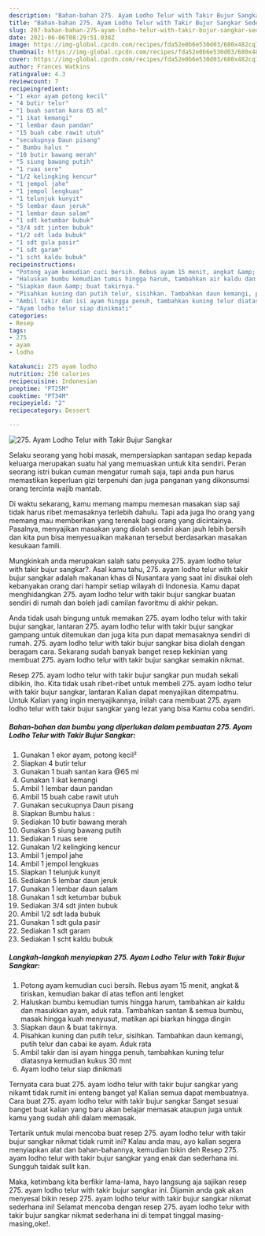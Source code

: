 ```yaml
---
description: "Bahan-bahan 275. Ayam Lodho Telur with Takir Bujur Sangkar Sederhana dan Mudah Dibuat"
title: "Bahan-bahan 275. Ayam Lodho Telur with Takir Bujur Sangkar Sederhana dan Mudah Dibuat"
slug: 207-bahan-bahan-275-ayam-lodho-telur-with-takir-bujur-sangkar-sederhana-dan-mudah-dibuat
date: 2021-06-06T08:29:51.038Z
image: https://img-global.cpcdn.com/recipes/fda52e0b6e530d03/680x482cq70/275-ayam-lodho-telur-with-takir-bujur-sangkar-foto-resep-utama.jpg
thumbnail: https://img-global.cpcdn.com/recipes/fda52e0b6e530d03/680x482cq70/275-ayam-lodho-telur-with-takir-bujur-sangkar-foto-resep-utama.jpg
cover: https://img-global.cpcdn.com/recipes/fda52e0b6e530d03/680x482cq70/275-ayam-lodho-telur-with-takir-bujur-sangkar-foto-resep-utama.jpg
author: Frances Watkins
ratingvalue: 4.3
reviewcount: 7
recipeingredient:
- "1 ekor ayam potong kecil"
- "4 butir telur"
- "1 buah santan kara 65 ml"
- "1 ikat kemangi"
- "1 lembar daun pandan"
- "15 buah cabe rawit utuh"
- "secukupnya Daun pisang"
- " Bumbu halus "
- "10 butir bawang merah"
- "5 siung bawang putih"
- "1 ruas sere"
- "1/2 kelingking kencur"
- "1 jempol jahe"
- "1 jempol lengkuas"
- "1 telunjuk kunyit"
- "5 lembar daun jeruk"
- "1 lembar daun salam"
- "1 sdt ketumbar bubuk"
- "3/4 sdt jinten bubuk"
- "1/2 sdt lada bubuk"
- "1 sdt gula pasir"
- "1 sdt garam"
- "1 scht kaldu bubuk"
recipeinstructions:
- "Potong ayam kemudian cuci bersih. Rebus ayam 15 menit, angkat &amp; tiriskan, kemudian bakar di atas teflon anti lengket"
- "Haluskan bumbu kemudian tumis hingga harum, tambahkan air kaldu dan masukkan ayam, aduk rata. Tambahkan santan &amp; semua bumbu, masak hingga kuah menyusut, matikan api biarkan hingga dingin"
- "Siapkan daun &amp; buat takirnya."
- "Pisahkan kuning dan putih telur, sisihkan. Tambahkan daun kemangi, putih telur dan cabai ke ayam. Aduk rata"
- "Ambil takir dan isi ayam hingga penuh, tambahkan kuning telur diatasnya kemudian kukus 30 mnt"
- "Ayam lodho telur siap dinikmati"
categories:
- Resep
tags:
- 275
- ayam
- lodho

katakunci: 275 ayam lodho 
nutrition: 250 calories
recipecuisine: Indonesian
preptime: "PT25M"
cooktime: "PT34M"
recipeyield: "2"
recipecategory: Dessert

---
```



![275. Ayam Lodho Telur with Takir Bujur Sangkar](https://img-global.cpcdn.com/recipes/fda52e0b6e530d03/680x482cq70/275-ayam-lodho-telur-with-takir-bujur-sangkar-foto-resep-utama.jpg)

Selaku seorang yang hobi masak, mempersiapkan santapan sedap kepada keluarga merupakan suatu hal yang memuaskan untuk kita sendiri. Peran seorang istri bukan cuman mengatur rumah saja, tapi anda pun harus memastikan keperluan gizi terpenuhi dan juga panganan yang dikonsumsi orang tercinta wajib mantab.

Di waktu  sekarang, kamu memang mampu memesan masakan siap saji tidak harus ribet memasaknya terlebih dahulu. Tapi ada juga lho orang yang memang mau memberikan yang terenak bagi orang yang dicintainya. Pasalnya, menyajikan masakan yang diolah sendiri akan jauh lebih bersih dan kita pun bisa menyesuaikan makanan tersebut berdasarkan masakan kesukaan famili. 



Mungkinkah anda merupakan salah satu penyuka 275. ayam lodho telur with takir bujur sangkar?. Asal kamu tahu, 275. ayam lodho telur with takir bujur sangkar adalah makanan khas di Nusantara yang saat ini disukai oleh kebanyakan orang dari hampir setiap wilayah di Indonesia. Kamu dapat menghidangkan 275. ayam lodho telur with takir bujur sangkar buatan sendiri di rumah dan boleh jadi camilan favoritmu di akhir pekan.

Anda tidak usah bingung untuk memakan 275. ayam lodho telur with takir bujur sangkar, lantaran 275. ayam lodho telur with takir bujur sangkar gampang untuk ditemukan dan juga kita pun dapat memasaknya sendiri di rumah. 275. ayam lodho telur with takir bujur sangkar bisa diolah dengan beragam cara. Sekarang sudah banyak banget resep kekinian yang membuat 275. ayam lodho telur with takir bujur sangkar semakin nikmat.

Resep 275. ayam lodho telur with takir bujur sangkar pun mudah sekali dibikin, lho. Kita tidak usah ribet-ribet untuk membeli 275. ayam lodho telur with takir bujur sangkar, lantaran Kalian dapat menyajikan ditempatmu. Untuk Kalian yang ingin menyajikannya, inilah cara membuat 275. ayam lodho telur with takir bujur sangkar yang lezat yang bisa Kamu coba sendiri.

<!--inarticleads1-->

##### Bahan-bahan dan bumbu yang diperlukan dalam pembuatan 275. Ayam Lodho Telur with Takir Bujur Sangkar:

1. Gunakan 1 ekor ayam, potong kecil²
1. Siapkan 4 butir telur
1. Gunakan 1 buah santan kara @65 ml
1. Gunakan 1 ikat kemangi
1. Ambil 1 lembar daun pandan
1. Ambil 15 buah cabe rawit utuh
1. Gunakan secukupnya Daun pisang
1. Siapkan  Bumbu halus :
1. Sediakan 10 butir bawang merah
1. Gunakan 5 siung bawang putih
1. Sediakan 1 ruas sere
1. Gunakan 1/2 kelingking kencur
1. Ambil 1 jempol jahe
1. Ambil 1 jempol lengkuas
1. Siapkan 1 telunjuk kunyit
1. Sediakan 5 lembar daun jeruk
1. Gunakan 1 lembar daun salam
1. Gunakan 1 sdt ketumbar bubuk
1. Sediakan 3/4 sdt jinten bubuk
1. Ambil 1/2 sdt lada bubuk
1. Gunakan 1 sdt gula pasir
1. Sediakan 1 sdt garam
1. Sediakan 1 scht kaldu bubuk




<!--inarticleads2-->

##### Langkah-langkah menyiapkan 275. Ayam Lodho Telur with Takir Bujur Sangkar:

1. Potong ayam kemudian cuci bersih. Rebus ayam 15 menit, angkat &amp; tiriskan, kemudian bakar di atas teflon anti lengket
1. Haluskan bumbu kemudian tumis hingga harum, tambahkan air kaldu dan masukkan ayam, aduk rata. Tambahkan santan &amp; semua bumbu, masak hingga kuah menyusut, matikan api biarkan hingga dingin
1. Siapkan daun &amp; buat takirnya.
1. Pisahkan kuning dan putih telur, sisihkan. Tambahkan daun kemangi, putih telur dan cabai ke ayam. Aduk rata
1. Ambil takir dan isi ayam hingga penuh, tambahkan kuning telur diatasnya kemudian kukus 30 mnt
1. Ayam lodho telur siap dinikmati




Ternyata cara buat 275. ayam lodho telur with takir bujur sangkar yang nikamt tidak rumit ini enteng banget ya! Kalian semua dapat membuatnya. Cara buat 275. ayam lodho telur with takir bujur sangkar Sangat sesuai banget buat kalian yang baru akan belajar memasak ataupun juga untuk kamu yang sudah ahli dalam memasak.

Tertarik untuk mulai mencoba buat resep 275. ayam lodho telur with takir bujur sangkar nikmat tidak rumit ini? Kalau anda mau, ayo kalian segera menyiapkan alat dan bahan-bahannya, kemudian bikin deh Resep 275. ayam lodho telur with takir bujur sangkar yang enak dan sederhana ini. Sungguh taidak sulit kan. 

Maka, ketimbang kita berfikir lama-lama, hayo langsung aja sajikan resep 275. ayam lodho telur with takir bujur sangkar ini. Dijamin anda gak akan menyesal bikin resep 275. ayam lodho telur with takir bujur sangkar nikmat sederhana ini! Selamat mencoba dengan resep 275. ayam lodho telur with takir bujur sangkar nikmat sederhana ini di tempat tinggal masing-masing,oke!.

